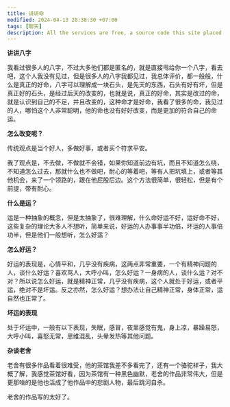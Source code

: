 ```yaml
---
title: 讲讲命
modified: 2024-04-13 20:38:30 +07:00
tags: [聊天]
description: All the services are free, a source code this site placed on github repository and intergration with netlify service, another service that you can use is github page for hosting your own static site.
---
```




**讲讲八字**

 我看过很多人的八字，不过大多他们都是匿名的，就是直接甩给你一个八字，看去吧，这个人我没有见过，但是很多人的八字我都见过，我总体评价，都一般般，什么是真正的好命，八字可以理解成一块石头，是先天的东西，石头有好有坏，但是真正好的石头，是经过后天的改变的，也就是说，真正的好命，其实是改过的命，就是认识到自己的不足，并且改变的，这种命才是好命，我看了很多的命，我见过的人，哪怕这个人非常聪明，他的命也没有好好改变，而是更加的符合自己的命运。

**怎么改变呢？**

传统观点是当个好人，多做好事，或者买个符求平安。

我了观点是，不去做，不做就不会错，如果你知道前边有坑，而且不知道怎么绕，不知道怎么过去，那就什么也不做吧，耐心的等着吧，等有人把坑填上，或者等其他机会，来了一个领路的，跟在他屁股后边。这个方法很简单，很轻松，但是有个前提，带有耐心。

**什么是运？**

运是一种抽象的概念，但是太抽象了，很难理解，什么命好运不好，运好命不好，这些复杂的理论大多人不想听，简单来说，好运的人办事事半功倍，坏运的人事倍功半，但是他们一般想听，怎么好运？

**怎么好运？**

好运的表现是，心情平和，几乎没有疾病，这两点非常重要，一个有精神问题的人，谈什么好运？喜欢骂人，大呼小叫，怎么好运？一身病的人，谈什么运？对不对？所以说怎么好运，就是精神正常，几乎没有疾病，这个人就处于好运，或者平运，绝对不是坏运。反之亦然，怎么好运？想办法让自己精神正常，身体正常，运自然也正常了。

**坏运的表现**

处于坏运中，一般有以下表现，失眠，感冒，夜里感觉有鬼，身上凉，暴躁易怒，大呼小叫，喜怒无常，思维混乱，头晕发热等其他问题。

**杂谈老舍**

老舍有很多作品看着很难受，他的茶馆我差不多看完了，还有一个骆驼祥子，我大概了解，我感觉茶馆好看，因为茶馆有一种黑色幽默，老舍的作品非常伟大，但是更那啥的是他也活成了他作品中的悲剧人物，最后跳河自杀。

老舍的作品写的太好了。





